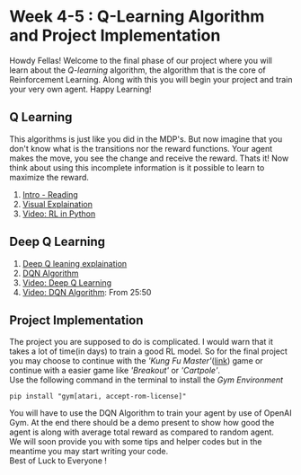 # Week 4-5 : Q-Learning Algorithm and Project Implementation

Howdy Fellas! Welcome to the final phase of our project where you will learn about the *Q-learning* algorithm, the algorithm that is the core of Reinforcement Learning. Along with this you will begin your project and train your very own agent. Happy Learning!

## Q Learning
This algorithms is just like you did in the MDP's. But now imagine that you don't know what is the transitions nor the reward functions. Your agent makes the move, you see the change and receive the reward. Thats it! Now think about using this incomplete information is it possible to learn to maximize the reward.  
1. [Intro - Reading](https://www.datacamp.com/tutorial/introduction-q-learning-beginner-tutorial)
2. [Visual Explaination](https://towardsdatascience.com/reinforcement-learning-explained-visually-part-4-q-learning-step-by-step-b65efb731d3e)
3. [Video: RL in Python](https://www.youtube.com/watch?v=iKdlKYG78j4)


## Deep Q Learning

1. [Deep Q leaning explaination](https://towardsdatascience.com/deep-q-learning-tutorial-mindqn-2a4c855abffc)
2. [DQN Algorithm](https://towardsdatascience.com/reinforcement-learning-explained-visually-part-5-deep-q-networks-step-by-step-5a5317197f4b)
3. [Video: Deep Q Learning](https://www.youtube.com/watch?v=WuuY2V475Yg)
4. [Video: DQN Algorithm](https://www.youtube.com/watch?v=Psrhxy88zww): From 25:50

##  Project Implementation
The project you are supposed to do is complicated. I would warn that it takes a lot of time(in days) to train a good RL model. So for the final project you may choose to continue with the *'Kung Fu Master'*([link](https://www.gymlibrary.dev/environments/atari/kung_fu_master/)) game or continue with a easier game like *'Breakout'* or *'Cartpole'*.  
Use the following command in the terminal to install the _Gym Environment_ 
```shell
pip install "gym[atari, accept-rom-license]"  
``````
You will have to use the DQN Algorithm to train your agent by use of OpenAI Gym. At the end there should be a demo present to show how good the agent is along with average total reward as compared to random agent.  
We will soon provide you with some tips and helper codes but in the meantime you may start writing your code.  
Best of Luck to Everyone !